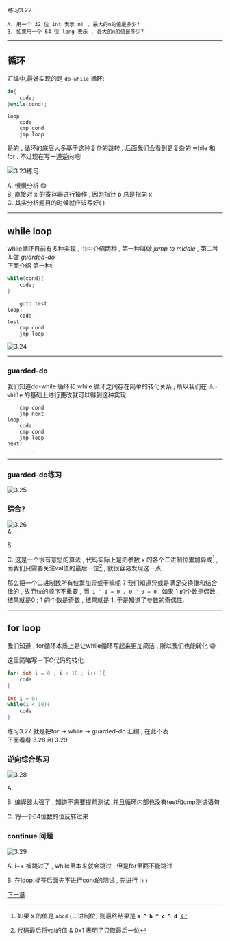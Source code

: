 $练习3.22$
```
A. 用一个 32 位 int 表示 n! , 最大的n的值是多少?
B. 如果用一个 64 位 long 表示 , 最大的n的值是多少?
```
---
## 循环
汇编中,最好实现的是 `do-while` 循环:
```c
do{
    code;
}while(cond);
```
```
loop:
    code
    cmp cond
    jmp loop
```
是的 , 循环的底层大多基于这种复杂的跳转 , 后面我们会看到更复杂的 while 和 for . 不过现在写一道逆向吧!  
  
![3.23练习](./picturefield/3.23.png)

A. 慢慢分析 :smile:  
B. 直接对 x 的寄存器进行操作 , 因为指针 p 总是指向 x    
C. 其实分析题目的时候就应该写好( ) 

---
## while loop
while循环目前有多种实现 , 书中介绍两种 , 第一种叫做 *jump to middle* , 第二种叫做 [*guarded-do*](#guarded-do)  
下面介绍 第一种:
```c
while(cond){
    code;
}
```
```
    goto test
loop:
    code
test:
    cmp cond
    jmp loop
```
![3.24](./picturefield/3.24.png)

---
### guarded-do
我们知道do-while 循环和 while 循环之间存在简单的转化关系 , 所以我们在 `do-while` 的基础上进行更改就可以得到这种实现:
```
    cmp cond
    jmp next
loop:
    code
    cmp cond
    jmp loop
next:
    . . .
```

---

### guarded-do练习
![3.25](./picturefield/3.25.png)
### 综合?
![3.26](./picturefield/3.26.png)  
A.   
  
B.
    
C. 这是一个很有意思的算法 , 代码实际上是把参数 x 的各个二进制位累加异或[^1] , 而我们只需要关注val值的最后一位[^2] , 就很容易发现这一点  
[^1]:如果 x 的值是 `abcd` (二进制位) 则最终结果是 **`a ^ b ^ c ^ d `** 
[^2]:代码最后将val的值 & 0x1 表明了只取最后一位    

那么把一个二进制数所有位累加异或干嘛呢 ? 我们知道异或是满足交换律和结合律的 , 故而位的顺序不重要 , 而`
1 ^ 1 = 0 , 0 ^ 0 = 0` , 如果 1 的个数是偶数 , 结果就是0 ; 1 的个数是奇数 , 结果就是 1 .于是知道了参数的奇偶性.

---

## for loop
我们知道 , for循环本质上是让while循环写起来更加简洁 , 所以我们也能转化 :smile:  
  
这里简略写一下C代码的转化:
```c
for( int i = 0 ; i < 10 ; i++ ){
    code
}
```
```c
int i = 0;
while(i < 10){
    code
}
```
练习3.27 就是把for -> while -> guarded-do 汇编 , 在此不表  
下面看看 3.28 和 3.29

### 逆向综合练习

![3.28](./picturefield/3.28.png)

A.
    
B. 编译器太强了 , 知道不需要提前测试 ,并且循环内部也没有test和cmp测试语句  
  
C. 将一个64位数的位反转过来

### continue 问题

![3.29](./picturefield/3.29.png)

A. i++ 被跳过了 , while里本来就会跳过 , 但是for里面不能跳过  
  
B. 在loop:标签后面先不进行cond的测试 , 先进行 i++



[下一章](3.30_switch.md)